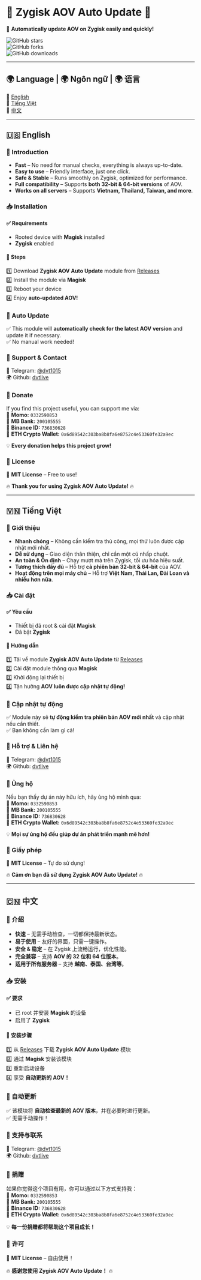 # 🌟 Zygisk AOV Auto Update 🌟  
🚀 **Automatically update AOV on Zygisk easily and quickly!**  

![GitHub stars](https://img.shields.io/github/stars/dvtlive/ZYGISK-AOV-AUTO-UPDATE?style=social)  
![GitHub forks](https://img.shields.io/github/forks/dvtlive/ZYGISK-AOV-AUTO-UPDATE?style=social)  
![GitHub downloads](https://img.shields.io/github/downloads/dvtlive/ZYGISK-AOV-AUTO-UPDATE/total.svg)  

---

## 🌍 Language | 🌍 Ngôn ngữ | 🌍 语言  
🔹 [English](#-english)  
🔹 [Tiếng Việt](#-tiếng-việt)  
🔹 [中文](#-中文)  

---

## 🇺🇸 English  

### 📌 Introduction  
- **Fast** – No need for manual checks, everything is always up-to-date.  
- **Easy to use** – Friendly interface, just one click.  
- **Safe & Stable** – Runs smoothly on Zygisk, optimized for performance.  
- **Full compatibility** – Supports **both 32-bit & 64-bit versions** of AOV.  
- **Works on all servers** – Supports **Vietnam, Thailand, Taiwan, and more**.  

### 📥 Installation  
#### ✅ Requirements  
- Rooted device with **Magisk** installed  
- **Zygisk** enabled  

#### 🔧 Steps  
1️⃣ Download **Zygisk AOV Auto Update** module from [Releases](https://github.com/dvtlive/ZYGISK-AOV-AUTO-UPDATE/releases)  
2️⃣ Install the module via **Magisk**  
3️⃣ Reboot your device  
4️⃣ Enjoy **auto-updated AOV!**  

### 🔄 Auto Update  
✅ This module will **automatically check for the latest AOV version** and update it if necessary.  
✅ No manual work needed!  

### 🚀 Support & Contact  
📢 Telegram: [@dvt1015](https://t.me/dvt1015)  
🌍 Github: [dvtlive](https://github.com/dvtlive)  

### 💖 Donate  
If you find this project useful, you can support me via:  
🔹 **Momo:** `0332590853`  
🔹 **MB Bank:** `200105555`  
🔹 **Binance ID:** `736830628`  
🔹 **ETH Crypto Wallet:** `0x6d89542c303ba8b8fa6e8752c4e53360fe32a9ec`  

💡 **Every donation helps this project grow!**  

### 📜 License  
📄 **MIT License** – Free to use!  

🔥 **Thank you for using Zygisk AOV Auto Update!** 🔥  

---

## 🇻🇳 Tiếng Việt  

### 📌 Giới thiệu  
- **Nhanh chóng** – Không cần kiểm tra thủ công, mọi thứ luôn được cập nhật mới nhất.  
- **Dễ sử dụng** – Giao diện thân thiện, chỉ cần một cú nhấp chuột.  
- **An toàn & Ổn định** – Chạy mượt mà trên Zygisk, tối ưu hóa hiệu suất.  
- **Tương thích đầy đủ** – Hỗ trợ **cả phiên bản 32-bit & 64-bit** của AOV.  
- **Hoạt động trên mọi máy chủ** – Hỗ trợ **Việt Nam, Thái Lan, Đài Loan và nhiều hơn nữa**.  

### 📥 Cài đặt  
#### ✅ Yêu cầu  
- Thiết bị đã root & cài đặt **Magisk**  
- Đã bật **Zygisk**  

#### 🔧 Hướng dẫn  
1️⃣ Tải về module **Zygisk AOV Auto Update** từ [Releases](https://github.com/dvtlive/ZYGISK-AOV-AUTO-UPDATE/releases)  
2️⃣ Cài đặt module thông qua **Magisk**  
3️⃣ Khởi động lại thiết bị  
4️⃣ Tận hưởng **AOV luôn được cập nhật tự động!**  

### 🔄 Cập nhật tự động  
✅ Module này sẽ **tự động kiểm tra phiên bản AOV mới nhất** và cập nhật nếu cần thiết.  
✅ Bạn không cần làm gì cả!  

### 🚀 Hỗ trợ & Liên hệ  
📢 Telegram: [@dvt1015](https://t.me/dvt1015)  
🌍 Github: [dvtlive](https://github.com/dvtlive)  

### 💖 Ủng hộ  
Nếu bạn thấy dự án này hữu ích, hãy ủng hộ mình qua:  
🔹 **Momo:** `0332590853`  
🔹 **MB Bank:** `200105555`  
🔹 **Binance ID:** `736830628`  
🔹 **ETH Crypto Wallet:** `0x6d89542c303ba8b8fa6e8752c4e53360fe32a9ec`  

💡 **Mọi sự ủng hộ đều giúp dự án phát triển mạnh mẽ hơn!**  

### 📜 Giấy phép  
📄 **MIT License** – Tự do sử dụng!  

🔥 **Cảm ơn bạn đã sử dụng Zygisk AOV Auto Update!** 🔥  

---

## 🇨🇳 中文  

### 📌 介绍  
- **快速** – 无需手动检查，一切都保持最新状态。  
- **易于使用** – 友好的界面，只需一键操作。  
- **安全 & 稳定** – 在 Zygisk 上流畅运行，优化性能。  
- **完全兼容** – 支持 **AOV 的 32 位和 64 位版本**。  
- **适用于所有服务器** – 支持 **越南、泰国、台湾等**。  

### 📥 安装  
#### ✅ 要求  
- 已 root 并安装 **Magisk** 的设备  
- 启用了 **Zygisk**  

#### 🔧 安装步骤  
1️⃣ 从 [Releases](https://github.com/dvtlive/ZYGISK-AOV-AUTO-UPDATE/releases) 下载 **Zygisk AOV Auto Update** 模块  
2️⃣ 通过 **Magisk** 安装该模块  
3️⃣ 重新启动设备  
4️⃣ 享受 **自动更新的 AOV！**  

### 🔄 自动更新  
✅ 该模块将 **自动检查最新的 AOV 版本**，并在必要时进行更新。  
✅ 无需手动操作！  

### 🚀 支持与联系  
📢 Telegram: [@dvt1015](https://t.me/dvt1015)  
🌍 Github: [dvtlive](https://github.com/dvtlive)  

### 💖 捐赠  
如果你觉得这个项目有用，你可以通过以下方式支持我：  
🔹 **Momo:** `0332590853`  
🔹 **MB Bank:** `200105555`  
🔹 **Binance ID:** `736830628`  
🔹 **ETH Crypto Wallet:** `0x6d89542c303ba8b8fa6e8752c4e53360fe32a9ec`  

💡 **每一份捐赠都将帮助这个项目成长！**  

### 📜 许可  
📄 **MIT License** – 自由使用！  

🔥 **感谢您使用 Zygisk AOV Auto Update！** 🔥  
